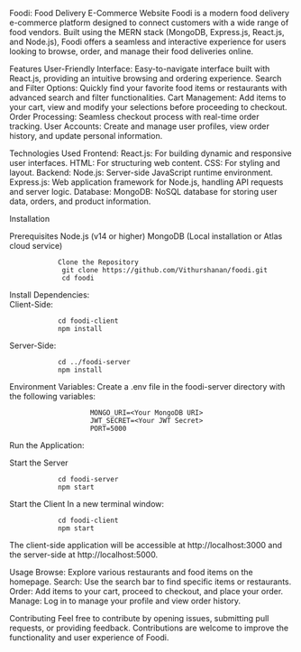 Foodi: Food Delivery E-Commerce Website
        Foodi is a modern food delivery e-commerce platform designed to connect customers with a 
        wide range of food vendors. Built using the MERN stack (MongoDB, Express.js, React.js, 
        and Node.js), Foodi offers a seamless and interactive experience for users looking to 
        browse, order, and manage their food deliveries online.
        
Features
        	User-Friendly Interface: Easy-to-navigate interface built with React.js, 
                                         providing an intuitive browsing and ordering experience.
        	Search and Filter Options: Quickly find your favorite food items or 
                                         restaurants with advanced search and filter functionalities.
        	Cart Management: Add items to your cart, view and modify your selections 
                                 before proceeding to checkout.
        	Order Processing: Seamless checkout process with real-time order tracking.
        	User Accounts: Create and manage user profiles, view order history, 
                                 and update personal information.
         
Technologies Used
        	Frontend:
        		React.js: For building dynamic and responsive user interfaces.
        		HTML: For structuring web content.
        		CSS: For styling and layout.
        	Backend:
        		Node.js: Server-side JavaScript runtime environment.
        		Express.js: Web application framework for Node.js, handling API requests and server logic.
        	Database:
        		MongoDB: NoSQL database for storing user data, orders, and product information.

Installation

Prerequisites
                Node.js (v14 or higher)
                MongoDB (Local installation or Atlas cloud service)

                Clone the Repository
                 git clone https://github.com/Vithurshanan/foodi.git
                 cd foodi
        
Install Dependencies:  
                Client-Side:

                cd foodi-client
                npm install
                
Server-Side:

                cd ../foodi-server
                npm install
                
Environment Variables:
                Create a .env file in the foodi-server directory with the following variables:
                
                        MONGO_URI=<Your MongoDB URI>
                        JWT_SECRET=<Your JWT Secret>
                        PORT=5000
                
Run the Application:
                
Start the Server

                cd foodi-server
                npm start
                
Start the Client
                In a new terminal window:
                
                cd foodi-client
                npm start
        
        
The client-side application will be accessible at http://localhost:3000 and the server-side at http://localhost:5000.
        
Usage
        Browse: Explore various restaurants and food items on the homepage.
        Search: Use the search bar to find specific items or restaurants.
        Order: Add items to your cart, proceed to checkout, and place your order.
        Manage: Log in to manage your profile and view order history.
        
Contributing
        Feel free to contribute by opening issues, submitting pull requests, or providing feedback. Contributions are welcome to improve the functionality and user experience of Foodi.
        
